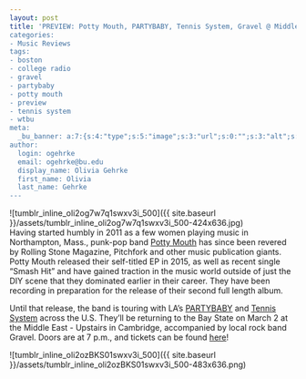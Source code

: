 ```yaml
---
layout: post
title: 'PREVIEW: Potty Mouth, PARTYBABY, Tennis System, Gravel @ Middle East Upstairs
categories:
- Music Reviews
tags:
- boston
- college radio
- gravel
- partybaby
- potty mouth
- preview
- tennis system
- wtbu
meta:
  _bu_banner: a:7:{s:4:"type";s:5:"image";s:3:"url";s:0:"";s:3:"alt";s:0:"";s:7:"post_id";s:0:"";s:4:"html";s:0:"";s:8:"position";s:0:"";s:7:"caption";s:0:"";}
author:
  login: ogehrke
  email: ogehrke@bu.edu
  display_name: Olivia Gehrke
  first_name: Olivia
  last_name: Gehrke
---
```

![tumblr_inline_oli2og7w7q1swxv3i_500]({{ site.baseurl }}/assets/tumblr_inline_oli2og7w7q1swxv3i_500-424x636.jpg)  
Having started humbly in 2011 as a few women playing music in Northampton, Mass., punk-pop band [Potty Mouth](http://t.umblr.com/redirect?z=https%3A%2F%2Fwww.facebook.com%2Fpottymouthworld%2F&t=OWE1MmZkYmY1YjQ0MzFhM2M4Njg5M2U1NjMzY2U0NGU1NzU0MGVhMixvRlYxR0NUNQ%3D%3D&b=t%3AKIk-PtjejdhRSOqxbjcLKQ&p=http%3A%2F%2Fwtburadio.tumblr.com%2Fpost%2F157341192708%2Fconcert-preview-potty-mouth-partybaby-tennis&m=1) has since been revered by Rolling Stone Magazine, Pitchfork and other music publication giants. Potty Mouth released their self-titled EP in 2015, as well as recent single “Smash Hit” and have gained traction in the music world outside of just the DIY scene that they dominated earlier in their career. They have been recording in preparation for the release of their second full length album.

Until that release, the band is touring with LA’s [PARTYBABY](http://t.umblr.com/redirect?z=https%3A%2F%2Fwww.facebook.com%2FPARTYBABYLIVES%2F&t=ZDAxOWQwN2YzNzJiMjRhMmFhMjJhMGUzYTk1NjIzYjdiNzNlN2Q4OCxvRlYxR0NUNQ%3D%3D&b=t%3AKIk-PtjejdhRSOqxbjcLKQ&p=http%3A%2F%2Fwtburadio.tumblr.com%2Fpost%2F157341192708%2Fconcert-preview-potty-mouth-partybaby-tennis&m=1) and [Tennis System](http://t.umblr.com/redirect?z=https%3A%2F%2Fwww.facebook.com%2FTennisSystem%2F&t=MGZiZGFiZTg3OWU1MmIxNzZlNTQ0Mzk2YThhZDkyOTIxYWExNDE2YSxvRlYxR0NUNQ%3D%3D&b=t%3AKIk-PtjejdhRSOqxbjcLKQ&p=http%3A%2F%2Fwtburadio.tumblr.com%2Fpost%2F157341192708%2Fconcert-preview-potty-mouth-partybaby-tennis&m=1) across the U.S. They’ll be returning to the Bay State on March 2 at the Middle East - Upstairs in Cambridge, accompanied by local rock band Gravel. Doors are at 7 p.m., and tickets can be found [here](http://t.umblr.com/redirect?z=http%3A%2F%2Fwww.ticketweb.com%2Ft3%2Fsale%2FSaleEventDetail%3Fdispatch%3DloadSelectionData%26eventId%3D7174425%26REFERRAL_ID%3Dtwfb%26pl%3Dmideastnew&t=ZDE4MGE4NjA0Nzk5ZjEzMzA2NmU4MmZmOTY2MjdmMTdlZDM2ZjZhYSxvRlYxR0NUNQ%3D%3D&b=t%3AKIk-PtjejdhRSOqxbjcLKQ&p=http%3A%2F%2Fwtburadio.tumblr.com%2Fpost%2F157341192708%2Fconcert-preview-potty-mouth-partybaby-tennis&m=1)!

![tumblr_inline_oli2ozBKS01swxv3i_500]({{ site.baseurl }}/assets/tumblr_inline_oli2ozBKS01swxv3i_500-483x636.png)